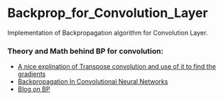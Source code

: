 # Backprop_for_Convolution_Layer
Implementation of Backpropagation algorithm for Convolution Layer.

### Theory and Math behind BP for convolution:

- [A nice explination of Transpose convolution and use of it to find the gradients](https://codeandfire.github.io/assets/2021-07-16-backpropagation/article.pdf)
- [Backpropagation In Convolutional Neural Networks](https://www.jefkine.com/general/2016/09/05/backpropagation-in-convolutional-neural-networks/)
- [Blog on BP](https://pavisj.medium.com/convolutions-and-backpropagations-46026a8f5d2c)
